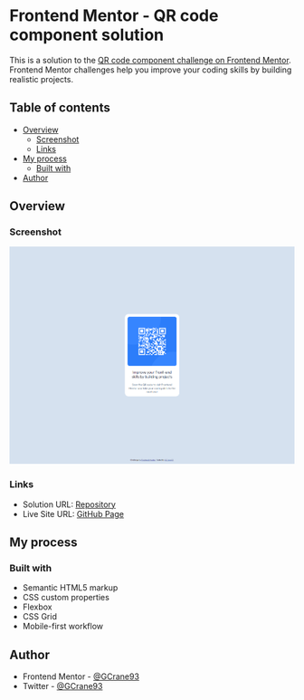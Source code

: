 # Frontend Mentor - QR code component solution

This is a solution to the [QR code component challenge on Frontend Mentor](https://www.frontendmentor.io/challenges/qr-code-component-iux_sIO_H). Frontend Mentor challenges help you improve your coding skills by building realistic projects.

## Table of contents

- [Overview](#overview)
  - [Screenshot](#screenshot)
  - [Links](#links)
- [My process](#my-process)
  - [Built with](#built-with)
- [Author](#author)

## Overview

### Screenshot

![Design preview for the coding challenge](./screencapture-gcrane93-github-io-qr-code-component-2025-02-19-17_33_23.png)

### Links

- Solution URL: [Repository](https://github.com/GCrane93/qr-code-component)
- Live Site URL: [GitHub Page](https://gcrane93.github.io/qr-code-component/)

## My process

### Built with

- Semantic HTML5 markup
- CSS custom properties
- Flexbox
- CSS Grid
- Mobile-first workflow

## Author

- Frontend Mentor - [@GCrane93](https://www.frontendmentor.io/profile/GCrane93)
- Twitter - [@GCrane93](https://www.twitter.com/GCrane93)
